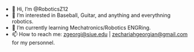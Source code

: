 - 👋 Hi, I’m @RoboticsZ12
- 👀 I’m interested in Baseball, Guitar, and anything and everythning robotics.
- 🌱 I’m currently learning Mechatronics/Robotics ENGRing. 
- 📫 How to reach me: zgeorgi@siue.edu | zechariahgeorgian@gmail.com for my personnel.

<!---
RoboticsZ12/RoboticsZ12 is a ✨ special ✨ repository because its `README.md` (this file) appears on your GitHub profile.
You can click the Preview link to take a look at your changes.
--->
